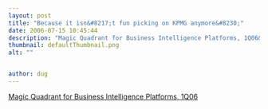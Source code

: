 ```yaml
---
layout: post
title: "Because it isn&#8217;t fun picking on KPMG anymore&#8230;"
date: 2006-07-15 10:45:44
description: "Magic Quadrant for Business Intelligence Platforms, 1Q06&#8230;"
thumbnail: defaultThumbnail.png
alt: ""


author: dug
---
```


<p><a title="Magic Quadrant for Business Intelligence Platforms, 1Q06" href="http://mediaproducts.gartner.com/reprints/sas/vol2/article1/article1.html">Magic Quadrant for Business Intelligence Platforms, 1Q06</a></p>

